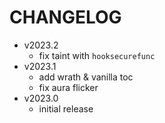 # CHANGELOG

- v2023.2
  - fix taint with `hooksecurefunc`
- v2023.1
  - add wrath & vanilla toc
  - fix aura flicker
- v2023.0
  - initial release
